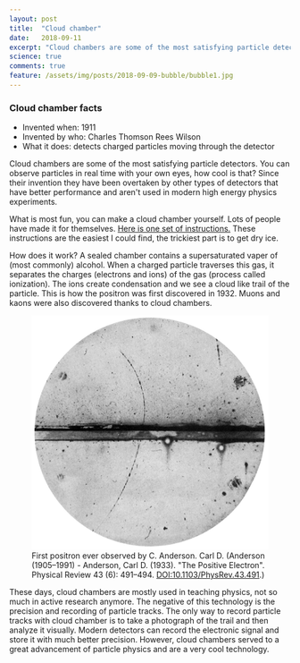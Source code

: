 ```yaml
---
layout: post
title:  "Cloud chamber"
date:   2018-09-11
excerpt: "Cloud chambers are some of the most satisfying particle detectors. You can observe particles in real time with your own eyes, how cool is that?"
science: true
comments: true
feature: /assets/img/posts/2018-09-09-bubble/bubble1.jpg
---
```


### Cloud chamber facts

* Invented when: 1911
* Invented by who: Charles Thomson Rees Wilson
* What it does: detects charged particles moving through the detector

Cloud chambers are some of the most satisfying particle detectors. You can observe particles in real time with your own eyes, how cool is that? Since their invention they have been overtaken by other types of detectors that have better performance and aren't used in modern high energy physics experiments. 


What is most fun, you can make a cloud chamber yourself. Lots of people have made it for themselves. <a href="https://www.instructables.com/id/How-to-make-a-Cloud-Chamber/">Here is one set of instructions.</a> These instructions are the easiest I could find, the trickiest part is to get dry ice.


How does it work? A sealed chamber contains a supersaturated vaper of (most commonly) alcohol. When a charged particle traverses this gas, it separates the charges (electrons and ions) of the gas (process called ionization). The ions create condensation and we see a cloud like trail of the particle. This is how the positron was first discovered in 1932. Muons and kaons were also discovered thanks to cloud chambers.

<figure>
        <img src="/assets/img/posts/positron.jpg">
        <figcaption>First positron ever observed by C. Anderson. Carl D. (Anderson (1905–1991) - Anderson, Carl D. (1933). "The Positive Electron". Physical Review 43 (6): 491–494. <a href="https://journals.aps.org/pr/abstract/10.1103/PhysRev.43.491">DOI:10.1103/PhysRev.43.491</a>.)</figcaption>
</figure>


These days, cloud chambers are mostly used in teaching physics, not so much in active research anymore. The negative of this technology is the precision and recording of particle tracks. The only way to record particle tracks with cloud chamber is to take a photograph of the trail and then analyze it visually. Modern detectors can record the electronic signal and store it with much better precision. However, cloud chambers served to a great advancement of particle physics and are a very cool technology.



